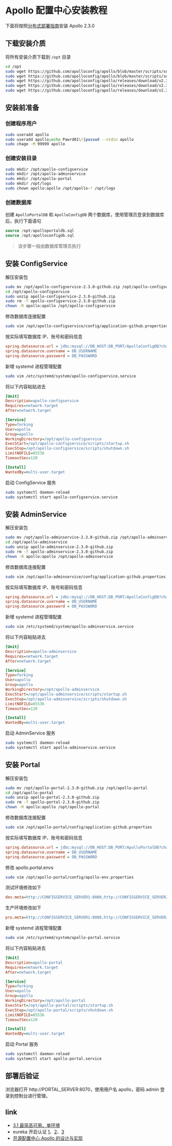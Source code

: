 # Apollo 配置中心安装教程 

下面将按照[分布式部署指南](https://www.apolloconfig.com/#/zh/deployment/distributed-deployment-guide)安装 Apollo 2.3.0

## 下载安装介质

将所有安装介质下载到 `/opt` 目录

```sh
cd /opt
sudo wget https://github.com/apolloconfig/apollo/blob/master/scripts/sql/profiles/mysql-default/apolloconfigdb.sql
sudo wget https://github.com/apolloconfig/apollo/blob/master/scripts/sql/profiles/mysql-default/apolloportaldb.sql
sudo wget https://github.com/apolloconfig/apollo/releases/download/v2.3.0/apollo-portal-2.3.0-github.zip
sudo wget https://github.com/apolloconfig/apollo/releases/download/v2.3.0/apollo-configservice-2.3.0-github.zip
sudo wget https://github.com/apolloconfig/apollo/releases/download/v2.3.0/apollo-adminservice-2.3.0-github.zip
```

## 安装前准备 

### 创建程序用户

```sh
sudo useradd apollo
sudo useradd apollo;echo Pawrd01\!|passwd --stdin apollo
sudo chage -M 99999 apollo
```

### 创建安装目录

```sh
sudo mkdir /opt/apollo-configservice 
sudo mkdir /opt/apollo-adminservice
sudo mkdir /opt/apollo-portal
sudo mkdir /opt/logs
sudo chown apollo:apollo /opt/apollo-* /opt/logs
```

### 创建数据库

创建 `ApolloPortalDB` 和 `ApolloConfigDB` 两个数据库，使用管理员登录到数据库后，执行下面语句

```sql
source /opt/apolloportaldb.sql
source /opt/apolloconfigdb.sql
```

> 该步骤一般由数据库管理员执行

## 安装 ConfigService

解压安装包

```sh
sudo mv /opt/apollo-configservice-2.3.0-github.zip /opt/apollo-configservice
cd /opt/apollo-configservice
sudo unzip apollo-configservice-2.3.0-github.zip
sudo rm -f apollo-configservice-2.3.0-github.zip
chown -R apollo:apollo /opt/apollo-configservice
```

修改数据库连接配置

```sh
sudo vim /opt/apollo-configservice/config/application-github.properties
```

按实际填写数据库 IP、账号和密码信息

```ini
spring.datasource.url = jdbc:mysql://DB_HOST:DB_PORT/ApolloConfigDB?characterEncoding=utf8
spring.datasource.username = DB_USERNAME
spring.datasource.password = DB_PASSWORD
```

新增 systemd 进程管理配置

```sh
sudo vim /etc/systemd/system/apollo-configservice.service
```

将以下内容粘贴进去

```ini
[Unit]
Description=apollo-configservice
Requires=network.target
After=network.target

[Service]
Type=forking
User=apollo
Group=apollo
WorkingDirectory=/opt/apollo-configservice
ExecStart=/opt/apollo-configservice/scripts/startup.sh
ExecStop=/opt/apollo-configservice/scripts/shutdown.sh
LimitNOFILE=65536
TimeoutSec=120

[Install]
WantedBy=multi-user.target
```

启动 ConfigService 服务

```sh
sudo systemctl daemon-reload
sudo systemctl start apollo-configservice.service
```

## 安装 AdminService

解压安装包

```sh
sudo mv /opt/apollo-adminservice-2.3.0-github.zip /opt/apollo-adminservice
cd /opt/apollo-adminservice
sudo unzip apollo-adminservice-2.3.0-github.zip
sudo rm -f apollo-adminservice-2.3.0-github.zip
chown -R apollo:apollo /opt/apollo-adminservice
```

修改数据库连接配置

```sh
sudo vim /opt/apollo-adminservice/config/application-github.properties
```

按实际填写数据库 IP、账号和密码信息

```ini
spring.datasource.url = jdbc:mysql://DB_HOST:DB_PORT/ApolloConfigDB?characterEncoding=utf8
spring.datasource.username = DB_USERNAME
spring.datasource.password = DB_PASSWORD
```

新增 systemd 进程管理配置

```sh
sudo vim /etc/systemd/system/apollo-adminservice.service
```

将以下内容粘贴进去

```ini
[Unit]
Description=apollo-adminservice
Requires=network.target
After=network.target

[Service]
Type=forking
User=apollo
Group=apollo
WorkingDirectory=/opt/apollo-adminservice
ExecStart=/opt/apollo-adminservice/scripts/startup.sh
ExecStop=/opt/apollo-adminservice/scripts/shutdown.sh
LimitNOFILE=65536
TimeoutSec=120

[Install]
WantedBy=multi-user.target
```

启动 AdminService 服务

```sh
sudo systemctl daemon-reload
sudo systemctl start apollo-adminservice.service
```

## 安装 Portal

解压安装包

```sh
sudo mv /opt/apollo-portal-2.3.0-github.zip /opt/apollo-portal
cd /opt/apollo-portal
sudo unzip apollo-portal-2.3.0-github.zip
sudo rm -f apollo-portal-2.3.0-github.zip
chown -R apollo:apollo /opt/apollo-portal
```

修改数据库连接配置

```sh
sudo vim /opt/apollo-portal/config/application-github.properties
```

按实际填写数据库 IP、账号和密码信息

```ini
spring.datasource.url = jdbc:mysql://DB_HOST:DB_PORT/ApolloPortalDB?characterEncoding=utf8
spring.datasource.username = DB_USERNAME
spring.datasource.password = DB_PASSWORD
```

修改 apollo.portal.envs

```sh
sudo vim /opt/apollo-portal/config/apollo-env.properties
```

测试环境修改如下

```ini
dev.meta=http://CONFIGSERVICE_SERVER1:8080,http://CONFIGSERVICE_SERVER2:8080,...
```

生产环境修改如下

```ini
pro.meta=http://CONFIGSERVICE_SERVER1:8080,http://CONFIGSERVICE_SERVER2:8080,...
```

新增 systemd 进程管理配置

```sh
sudo vim /etc/systemd/system/apollo-portal.service
```

将以下内容粘贴进去

```ini
[Unit]
Description=apollo-portal
Requires=network.target
After=network.target

[Service]
Type=forking
User=apollo
Group=apollo
WorkingDirectory=/opt/apollo-portal
ExecStart=/opt/apollo-portal/scripts/startup.sh
ExecStop=/opt/apollo-portal/scripts/shutdown.sh
LimitNOFILE=65536
TimeoutSec=120

[Install]
WantedBy=multi-user.target
```

启动 Portal 服务

```sh
sudo systemctl daemon-reload
sudo systemctl start apollo-portal.service
```

## 部署后验证

浏览器打开 http://PORTAL_SERVER:8070，使用用户名 apollo，密码 admin 登录到控制台进行管理。

## link
- [3.1 最简高可用，单环境](https://www.apolloconfig.com/#/zh/deployment/deployment-architecture?id=_31-%e6%9c%80%e7%ae%80%e9%ab%98%e5%8f%af%e7%94%a8%ef%bc%8c%e5%8d%95%e7%8e%af%e5%a2%83)
- eureka 开启认证 [1](https://github.com/apolloconfig/apollo/issues/5308)、[2](https://github.com/apolloconfig/apollo/issues/3636)、[3](https://github.com/apolloconfig/apollo/issues/4901) 
- [开源配置中心 Apollo 的设计与实现](https://www.infoq.cn/article/open-source-configuration-center-apollo)
